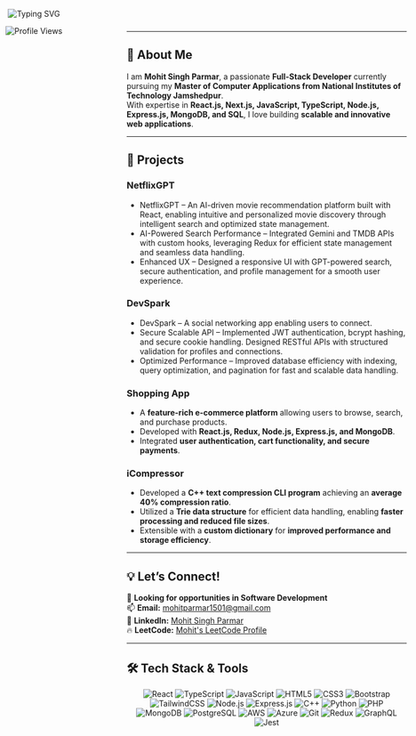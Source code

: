 
<div style="position: fixed; top: 10px; left: 10px; z-index: 1000;">
  <!-- Typing Animation -->
  <p align="center">
    <img src="https://readme-typing-svg.herokuapp.com?font=Cooper+Black&color=FFFFFF&size=30&center=true&vCenter=true&width=1000&height=30&lines=Hi+My+name+is+Mohit+%F0%9F%91%8B;I'm+a+Full-Stack+Developer+%F0%9F%92%BB;I+love+building+scalable+web+applications" alt="Typing SVG">
  </p>

  <p align="center">
    <img src="https://komarev.com/ghpvc/?username=mohitparmar1501&color=brightgreen" alt="Profile Views">
  </p>
</div>

---

## 👋 About Me  
I am **Mohit Singh Parmar**, a passionate **Full-Stack Developer** currently pursuing my **Master of Computer Applications from National Institutes of Technology Jamshedpur**.  
With expertise in **React.js, Next.js, JavaScript, TypeScript, Node.js, Express.js, MongoDB, and SQL**, I love building **scalable and innovative web applications**.  

---

## 🚀 Projects  

### **NetflixGPT**  
- NetflixGPT – An AI-driven movie recommendation platform built with React, enabling intuitive and personalized
  movie discovery through intelligent search and optimized state management.
- AI-Powered Search Performance – Integrated Gemini and TMDB APIs with custom hooks, leveraging Redux for
  efficient state management and seamless data handling.
- Enhanced UX – Designed a responsive UI with GPT-powered search, secure authentication, and profile management
  for a smooth user experience. 

### **DevSpark**  
- DevSpark – A social networking app enabling users to connect.
- Secure Scalable API – Implemented JWT authentication, bcrypt hashing, and secure cookie handling. Designed
  RESTful APIs with structured validation for profiles and connections.
- Optimized Performance – Improved database efficiency with indexing, query optimization, and pagination for fast
  and scalable data handling.

### **Shopping App**  
- A **feature-rich e-commerce platform** allowing users to browse, search, and purchase products.  
- Developed with **React.js, Redux, Node.js, Express.js, and MongoDB**.  
- Integrated **user authentication, cart functionality, and secure payments**. 

### **iCompressor**  
- Developed a **C++ text compression CLI program** achieving an **average 40% compression ratio**.  
- Utilized a **Trie data structure** for efficient data handling, enabling **faster processing and reduced file sizes**.  
- Extensible with a **custom dictionary** for **improved performance and storage efficiency**. 

---

## 💡 Let’s Connect!  
💼 **Looking for opportunities in Software Development**  
📫 **Email:** mohitparmar1501@gmail.com  
🔗 **LinkedIn:** [Mohit Singh Parmar](https://www.linkedin.com/in/mohit-singh-parmar-1ba948274/)  
🔥 **LeetCode:** [Mohit's LeetCode Profile](https://leetcode.com/mohitparmar1501/)  

---

## 🛠️ Tech Stack & Tools  

<p align="center">
  <!-- Frontend Techs -->
  <img src="https://img.shields.io/badge/React-20232A?style=for-the-badge&logo=react&logoColor=61DAFB" alt="React">
  <img src="https://img.shields.io/badge/TypeScript-3178C6?style=for-the-badge&logo=typescript&logoColor=white" alt="TypeScript">
  <img src="https://img.shields.io/badge/JavaScript-F7DF1E?style=for-the-badge&logo=javascript&logoColor=black" alt="JavaScript">
  <img src="https://img.shields.io/badge/HTML5-E34F26?style=for-the-badge&logo=html5&logoColor=white" alt="HTML5">
  <img src="https://img.shields.io/badge/CSS3-1572B6?style=for-the-badge&logo=css3&logoColor=white" alt="CSS3">
  <img src="https://img.shields.io/badge/Bootstrap-563D7C?style=for-the-badge&logo=bootstrap&logoColor=white" alt="Bootstrap">
  <img src="https://img.shields.io/badge/TailwindCSS-06B6D4?style=for-the-badge&logo=tailwindcss&logoColor=white" alt="TailwindCSS">

  <!-- Backend Techs -->
  <img src="https://img.shields.io/badge/Node.js-43853D?style=for-the-badge&logo=node.js&logoColor=white" alt="Node.js">
  <img src="https://img.shields.io/badge/Express.js-000000?style=for-the-badge&logo=express&logoColor=white" alt="Express.js">
  <img src="https://img.shields.io/badge/C%2B%2B-00599C?style=for-the-badge&logo=cplusplus&logoColor=white" alt="C++">
  <img src="https://img.shields.io/badge/Python-3776AB?style=for-the-badge&logo=python&logoColor=white" alt="Python">
  <img src="https://img.shields.io/badge/PHP-777BB4?style=for-the-badge&logo=php&logoColor=white" alt="PHP">

  <!-- Database -->
  <img src="https://img.shields.io/badge/MongoDB-47A248?style=for-the-badge&logo=mongodb&logoColor=white" alt="MongoDB">
  <img src="https://img.shields.io/badge/PostgreSQL-336791?style=for-the-badge&logo=postgresql&logoColor=white" alt="PostgreSQL">

  <!-- Cloud & DevOps -->
  <img src="https://img.shields.io/badge/AWS-FF9900?style=for-the-badge&logo=amazonaws&logoColor=white" alt="AWS">
  <img src="https://img.shields.io/badge/Azure-0089D6?style=for-the-badge&logo=microsoftazure&logoColor=white" alt="Azure">

  <!-- Tools -->
  <img src="https://img.shields.io/badge/Git-F05032?style=for-the-badge&logo=git&logoColor=white" alt="Git">
  <img src="https://img.shields.io/badge/Redux-764ABC?style=for-the-badge&logo=redux&logoColor=white" alt="Redux">
  <img src="https://img.shields.io/badge/GraphQL-E10098?style=for-the-badge&logo=graphql&logoColor=white" alt="GraphQL">
  <img src="https://img.shields.io/badge/Jest-C21325?style=for-the-badge&logo=jest&logoColor=white" alt="Jest">
</p>

